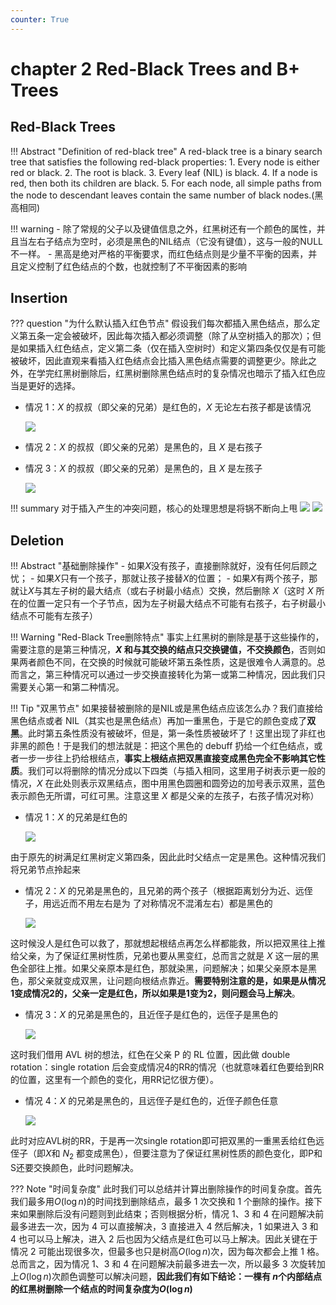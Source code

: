 ```yaml
---
counter: True  
---
```


# chapter 2 Red-Black Trees and B+ Trees

## Red-Black Trees

!!! Abstract "Definition of red-black tree"
    A red-black tree is a binary search tree that satisfies the following red-black properties:
    1. Every node is either red or black.
    2. The root is black.
    3. Every leaf (NIL) is black.
    4. If a node is red, then both its children are black.
    5. For each node, all simple paths from the node to descendant leaves contain the same number of black nodes.(黑高相同)

!!! warning 
    - 除了常规的父子以及键值信息之外，红黑树还有一个颜色的属性，并且当左右子结点为空时，必须是黑色的NIL结点（它没有键值），这与一般的NULL不一样。
    - 黑高是绝对严格的平衡要求，而红色结点则是少量不平衡的因素，并且定义控制了红色结点的个数，也就控制了不平衡因素的影响
  
## Insertion

??? question "为什么默认插入红色节点"
    假设我们每次都插入黑色结点，那么定义第五条一定会被破坏，因此每次插入都必须调整（除了从空树插入的那次）；但是如果插入红色结点，定义第二条（仅在插入空树时）和定义第四条仅仅是有可能被破坏，因此直观来看插入红色结点会比插入黑色结点需要的调整更少。除此之外，在学完红黑树删除后，红黑树删除黑色结点时的复杂情况也暗示了插入红色应当是更好的选择。

- 情况 1：$X$ 的叔叔（即父亲的兄弟）是红色的，$X$ 无论左右孩子都是该情况
 
  ![](https://blog-pic-thorin.oss-cn-hangzhou.aliyuncs.com/20240309151416.png)

- 情况 2：$X$ 的叔叔（即父亲的兄弟）是黑色的，且 $X$ 是右孩子

- 情况 3：$X$ 的叔叔（即父亲的兄弟）是黑色的，且 $X$ 是左孩子
  
  ![](https://blog-pic-thorin.oss-cn-hangzhou.aliyuncs.com/20240309151537.png)

!!! summary
    对于插入产生的冲突问题，核心的处理思想是将锅不断向上甩
    ![](https://blog-pic-thorin.oss-cn-hangzhou.aliyuncs.com/f0d08129e015af3ada1c7be7ae3f38a.png)
    ![](https://blog-pic-thorin.oss-cn-hangzhou.aliyuncs.com/20240309152747.png)

## Deletion

!!! Abstract "基础删除操作"
    - 如果$X$没有孩子，直接删除就好，没有任何后顾之忧；
    - 如果$X$只有一个孩子，那就让孩子接替$X$的位置；
    - 如果$X$有两个孩子，那就让$X$与其左子树的最大结点（或右子树最小结点）交换，然后删除 $X$（这时 $X$ 所在的位置一定只有一个子节点，因为左子树最大结点不可能有右孩子，右子树最小结点不可能有左孩子）

!!! Warning "Red-Black Tree删除特点"
    事实上红黑树的删除是基于这些操作的，需要注意的是第三种情况，**$X$ 和与其交换的结点只交换键值，不交换颜色**，否则如果两者颜色不同，在交换的时候就可能破坏第五条性质，这是很难令人满意的。总而言之，第三种情况可以通过一步交换直接转化为第一或第二种情况，因此我们只需要关心第一和第二种情况。

!!! Tip "双黑节点"
    如果接替被删除的是NIL或是黑色结点应该怎么办？我们直接给黑色结点或者 NIL（其实也是黑色结点）再加一重黑色，于是它的颜色变成了**双黑**。此时第五条性质没有被破坏，但是，第一条性质被破坏了！这里出现了非红也非黑的颜色！于是我们的想法就是：把这个黑色的 debuff 扔给一个红色结点，或者一步一步往上扔给根结点，**事实上根结点把双黑直接变成黑色完全不影响其它性质**。我们可以将删除的情况分成以下四类（与插入相同，这里用子树表示更一般的情况，$X$ 在此处则表示双黑结点，图中用黑色圆圈和圆旁边的加号表示双黑，蓝色表示颜色无所谓，可红可黑。注意这里 $X$ 都是父亲的左孩子，右孩子情况对称）

- 情况 1：$X$ 的兄弟是红色的

  ![](https://blog-pic-thorin.oss-cn-hangzhou.aliyuncs.com/20240309213427.png)

由于原先的树满足红黑树定义第四条，因此此时父结点一定是黑色。这种情况我们将兄弟节点拎起来

- 情况 2：$X$ 的兄弟是黑色的，且兄弟的两个孩子（根据距离划分为近、远侄子，用远近而不用左右是为
了对称情况不混淆左右）都是黑色的

  ![](https://blog-pic-thorin.oss-cn-hangzhou.aliyuncs.com/20240309213455.png)

这时候没人是红色可以救了，那就想起根结点再怎么样都能救，所以把双黑往上推给父亲，为了保证红黑树性质，兄弟也要从黑变红，总而言之就是 $X$ 这一层的黑色全部往上推。如果父亲原本是红色，那就染黑，问题解决；如果父亲原本是黑色，那父亲就变成双黑，让问题向根结点靠近。**需要特别注意的是，如果是从情况1变成情况2的，父亲一定是红色，所以如果是1变为2，则问题会马上解决**。


- 情况 3：$X$ 的兄弟是黑色的，且近侄子是红色的，远侄子是黑色的

  ![](https://blog-pic-thorin.oss-cn-hangzhou.aliyuncs.com/20240309213513.png)

这时我们借用 AVL 树的想法，红色在父亲 P 的 RL 位置，因此做 double rotation：single rotation 后会变成情况4的RR的情况（也就意味着红色要给到RR的位置，这里有一个颜色的变化，用RR记忆很方便）。

- 情况 4：$X$ 的兄弟是黑色的，且远侄子是红色的，近侄子颜色任意
  
  ![](https://blog-pic-thorin.oss-cn-hangzhou.aliyuncs.com/20240309213532.png)

此时对应AVL树的RR，于是再一次single rotation即可把双黑的一重黑丢给红色远侄子（即$X$和 $N_2$ 都变成黑色），但要注意为了保证红黑树性质的颜色变化，即P和S还要交换颜色，此时问题解决。

??? Note "时间复杂度"
    此时我们可以总结并计算出删除操作的时间复杂度。首先我们最多用$O(\log n)$的时间找到删除结点，最多 1 次交换和 1 个删除的操作。接下来如果删除后没有问题则到此结束；否则根据分析，情况 1、3 和 4 在问题解决前最多进去一次，因为 4 可以直接解决，3 直接进入 4 然后解决，1 如果进入 3 和 4 也可以马上解决，进入 2 后也因为父结点是红色可以马上解决。因此关键在于情况 2 可能出现很多次，但最多也只是树高$O(\log n)$次，因为每次都会上推 1 格。总而言之，因为情况 1、3 和 4 在问题解决前最多进去一次，所以最多 3 次旋转加上$O(\log n)$次颜色调整可以解决问题，**因此我们有如下结论：一棵有 $n$个内部结点的红黑树删除一个结点的时间复杂度为$O(\log n)$**
